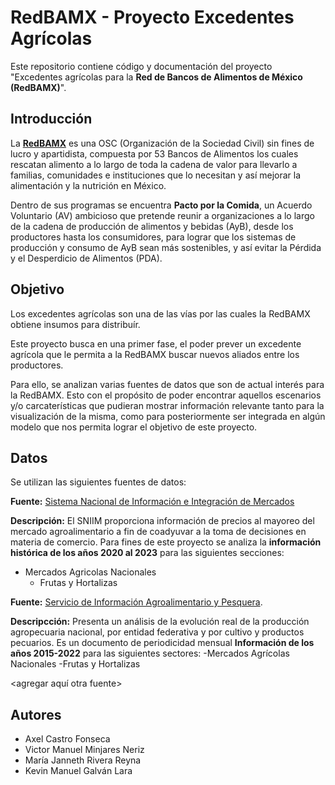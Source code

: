 # RedBAMX - Proyecto Excedentes Agrícolas
Este repositorio contiene código y documentación del proyecto "Excedentes agrícolas para la **Red de Bancos de Alimentos de México (RedBAMX)**".

## Introducción

La [**RedBAMX**](https://bamx.org.mx/) es una OSC (Organización de la Sociedad Civil) sin fines de lucro y apartidista, compuesta por 53 Bancos de Alimentos los cuales rescatan alimento a lo largo de toda la cadena de valor para llevarlo a familias, comunidades e instituciones que lo necesitan y así mejorar la alimentación y la nutrición en México.

Dentro de sus programas se encuentra **Pacto por la Comida**, un Acuerdo Voluntario (AV) ambicioso que pretende reunir a organizaciones a lo largo de la cadena de producción de alimentos y bebidas (AyB), desde los productores hasta los consumidores, para lograr que los sistemas de producción y consumo de AyB sean más sostenibles, y así evitar la Pérdida y el Desperdicio de Alimentos (PDA). 

## Objetivo

Los excedentes agrícolas son una de las vías por las cuales la RedBAMX obtiene insumos para distribuír. 

Este proyecto busca en una primer fase, el poder prever un excedente agrícola que le permita a la RedBAMX buscar nuevos aliados entre los productores.

Para ello, se analizan varias fuentes de datos que son de actual interés para la RedBAMX. Esto con el propósito de poder encontrar aquellos escenarios y/o carcaterísticas que pudieran mostrar información relevante tanto para la visualización de la misma, como para posteriormente ser integrada en algún modelo que nos permita lograr el objetivo de este proyecto.


## Datos

Se utilizan las siguientes fuentes de datos:

**Fuente:** [Sistema Nacional de Información e Integración de Mercados](http://www.economia-sniim.gob.mx/)

**Descripción:** El SNIIM proporciona información de precios al mayoreo del mercado agroalimentario a fin de coadyuvar a la toma de decisiones en materia de comercio. Para fines de este proyecto se analiza la **información histórica de los años 2020 al 2023** para las siguientes secciones:
- Mercados Agricolas Nacionales
    - Frutas y Hortalizas
 
**Fuente:** [Servicio de Información Agroalimentario y Pesquera](https://www.gob.mx/siap/documentos/ivf-correspondiente-al-mes-de-mayo-2017-111668/).

**Descripcción:** Presenta un análisis de la evolución real de la producción agropecuaria nacional, por entidad federativa y por cultivo y productos pecuarios. Es un documento de periodicidad mensual
**Información de los años 2015-2022** para las siguientes sectores:
-Mercados Agrícolas Nacionales
    -Frutas y Hortalizas


<agregar aquí otra fuente>


## Autores
- Axel Castro Fonseca
- Victor Manuel Minjares Neriz
- María Janneth Rivera Reyna
- Kevin Manuel Galván Lara
